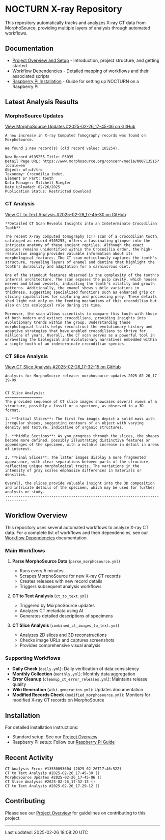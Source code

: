 # NOCTURN X-ray Repository

This repository automatically tracks and analyzes X-ray CT data from MorphoSource, providing multiple layers of analysis through automated workflows.

## Documentation

- [Project Overview and Setup](docs/index.md) - Introduction, project structure, and getting started
- [Workflow Dependencies](docs/dependencies.md) - Detailed mapping of workflows and their associated scripts
- [Raspberry Pi Installation](docs/Raspi.md) - Guide for setting up NOCTURN on a Raspberry Pi

## Latest Analysis Results

### MorphoSource Updates
[View MorphoSource Updates #2025-02-26_17-45-06 on GitHub](https://github.com/johntrue15/NOCTURN-X-ray-repo/releases/tag/morphosource-updates-2025-02-26_17-45-06)

```
A new increase in X-ray Computed Tomography records was found on MorphoSource.

We found 1 new record(s) (old record value: 105254).

New Record #105255 Title: P3035
Detail Page URL: https://www.morphosource.org/concern/media/000713515?locale=en
Object: uf:uf/tro
Taxonomy: Crocodilia indet.
Element or Part: tooth
Data Manager: Mitchell Riegler
Date Uploaded: 02/26/2025
Publication Status: Restricted Download
```

### CT Analysis
[View CT to Text Analysis #2025-02-26_17-45-30 on GitHub](https://github.com/johntrue15/NOCTURN-X-ray-repo/releases/tag/ct_to_text_analysis-2025-02-26_17-45-30)

```
**Detailed CT Scan Reveals Insights into an Indeterminate Crocodilian Tooth**

The recent X-ray computed tomography (CT) scan of a crocodilian tooth, cataloged as record #105255, offers a fascinating glimpse into the intricate anatomy of these ancient reptiles. Although the exact species remains unidentified within the Crocodilia order, the high-resolution imaging provides valuable information about its morphological features. The CT scan meticulously captures the tooth's structure, revealing layers of enamel and dentine that highlight the tooth's durability and adaptation for a carnivorous diet.

One of the standout features observed is the complexity of the tooth's internal architecture. The scan exposes the pulp cavity, which houses nerves and blood vessels, indicating the tooth's vitality and growth patterns. Additionally, the enamel shows subtle variations in thickness, suggesting specialized functions such as enhanced grip or slicing capabilities for capturing and processing prey. These details shed light not only on the feeding mechanisms of this crocodilian but also on its ecological role during its time.

Moreover, the scan allows scientists to compare this tooth with those of both modern and extinct crocodilians, providing insights into evolutionary trends within the group. Understanding these morphological traits helps reconstruct the evolutionary history and adaptive strategies that have enabled crocodilians to thrive for millions of years. Overall, the CT scan serves as a powerful tool in unraveling the biological and evolutionary narratives embedded within a single tooth of an indeterminate crocodilian species.
```

### CT Slice Analysis
[View CT Slice Analysis #2025-02-26_17-32-15 on GitHub](https://github.com/johntrue15/NOCTURN-X-ray-repo/releases/tag/ct_slice_analysis-2025-02-26_17-32-15)

```
Analysis for MorphoSource release: morphosource-updates-2025-02-26_17-29-09


CT Slice Analysis:
=================
The provided sequence of CT slice images showcases several views of a structure, possibly a fossil or a specimen, as observed in a 3D format. 

1. **Initial Slices**: The first few images depict a solid mass with irregular shapes, suggesting contours of an object with varying density and texture, indicative of organic structures.

2. **Middle Sections**: As you progress through the slices, the shapes become more defined, possibly illustrating distinctive features or appendages of the specimen, with a notable increase in detail in areas of interest.

3. **Final Slices**: The latter images display a more fragmented appearance, with clear separations between parts of the structure, reflecting unique morphological traits. The variations in the intensity of gray scales emphasize differences in materials or densities.

Overall, the slices provide valuable insight into the 3D composition and intricate details of the specimen, which may be used for further analysis or study.
--------------------------------------------------------------------------------
```

## Workflow Overview

This repository uses several automated workflows to analyze X-ray CT data. For a complete list of workflows and their dependencies, see our [Workflow Dependencies](docs/dependencies.md) documentation.

### Main Workflows

1. **Parse MorphoSource Data** (`parse_morphosource.yml`)
   - Runs every 5 minutes
   - Scrapes MorphoSource for new X-ray CT records
   - Creates releases with new record details
   - Triggers subsequent analysis workflows

2. **CT to Text Analysis** (`ct_to_text.yml`)
   - Triggered by MorphoSource updates
   - Analyzes CT metadata using AI
   - Generates detailed descriptions of specimens

3. **CT Slice Analysis** (`combined_ct_images_to_text.yml`)
   - Analyzes 2D slices and 3D reconstructions
   - Checks image URLs and captures screenshots
   - Provides comprehensive visual analysis

### Supporting Workflows

- **Daily Check** (`daily.yml`): Daily verification of data consistency
- **Monthly Collection** (`monthly.yml`): Monthly data aggregation
- **Error Cleanup** (`cleanup_ct_error_releases.yml`): Maintains release quality
- **Wiki Generation** (`wiki-generation.yml`): Updates documentation
- **Modified Records Check** (`modified_morphosource.yml`): Monitors for modified X-ray CT records on MorphoSource

## Installation

For detailed installation instructions:
- Standard setup: See our [Project Overview](docs/index.md#installation)
- Raspberry Pi setup: Follow our [Raspberry Pi Guide](docs/Raspi.md#installation)

## Recent Activity

```
CT Analysis Error #13550093604 (2025-02-26T17:46:52Z)
CT to Text Analysis #2025-02-26_17-45-30 ()
MorphoSource Updates #2025-02-26_17-45-06 ()
CT Slice Analysis #2025-02-26_17-32-15 ()
CT to Text Analysis #2025-02-26_17-29-12 ()
```

## Contributing

Please see our [Project Overview](docs/index.md#contributing) for guidelines on contributing to this project.

---
Last updated: 2025-02-26 18:08:20 UTC
